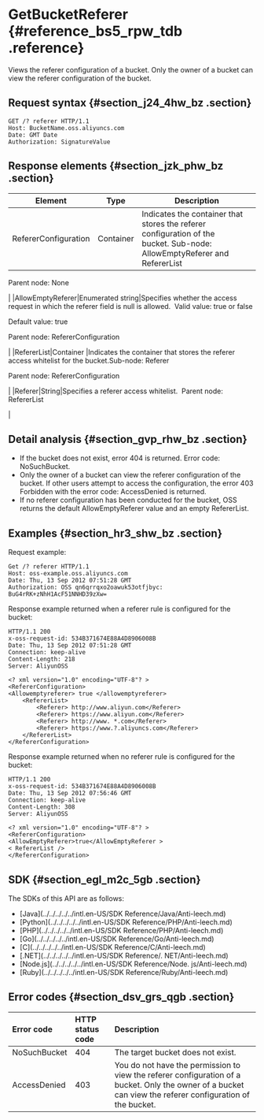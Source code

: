 # GetBucketReferer {#reference_bs5_rpw_tdb .reference}

Views the referer configuration of a bucket. Only the owner of a bucket can view the referer configuration of the bucket.

## Request syntax {#section_j24_4hw_bz .section}

```
GET /? referer HTTP/1.1
Host: BucketName.oss.aliyuncs.com
Date: GMT Date
Authorization: SignatureValue
```

## Response elements {#section_jzk_phw_bz .section}

|Element|Type|Description|
|-------|----|-----------|
|RefererConfiguration|Container|Indicates the container that stores the referer configuration of the bucket. Sub-node: AllowEmptyReferer and RefererList

Parent node: None

|
|AllowEmptyReferer|Enumerated string|Specifies whether the access request in which the referer field is null is allowed.  Valid value: true or false

Default value: true

Parent node: RefererConfiguration

|
|RefererList|Container |Indicates the container that stores the referer access whitelist for the bucket.Sub-node: Referer

Parent node: RefererConfiguration 

|
|Referer|String|Specifies a referer access whitelist.  Parent node: RefererList

|

## Detail analysis {#section_gvp_rhw_bz .section}

-   If the bucket does not exist, error 404 is returned. Error code: NoSuchBucket.
-   Only the owner of a bucket can view the referer configuration of the bucket. If other users attempt to access the configuration, the error 403 Forbidden with the error code: AccessDenied is returned.
-   If no referer configuration has been conducted for the bucket, OSS returns the default AllowEmptyReferer value and an empty RefererList.

## Examples {#section_hr3_shw_bz .section}

Request example:

```
Get /? referer HTTP/1.1
Host: oss-example.oss.aliyuncs.com  
Date: Thu, 13 Sep 2012 07:51:28 GMT
Authorization: OSS qn6qrrqxo2oawuk53otfjbyc: BuG4rRK+zNhH1AcF51NNHD39zXw=
```

Response example returned when a referer rule is configured for the bucket:

```
HTTP/1.1 200
x-oss-request-id: 534B371674E88A4D8906008B
Date: Thu, 13 Sep 2012 07:51:28 GMT
Connection: keep-alive
Content-Length: 218  
Server: AliyunOSS

<? xml version="1.0" encoding="UTF-8"? >
<RefererConfiguration>
<Allowemptyreferer> true </allowemptyreferer>
    <RefererList>
        <Referer> http://www.aliyun.com</Referer>
        <Referer> https://www.aliyun.com</Referer>
        <Referer> http://www. *.com</Referer>
        <Referer> https://www.?.aliyuncs.com</Referer>
    </RefererList>
</RefererConfiguration>
```

Response example returned when no referer rule is configured for the bucket:

```
HTTP/1.1 200
x-oss-request-id: 534B371674E88A4D8906008B
Date: Thu, 13 Sep 2012 07:56:46 GMT
Connection: keep-alive
Content-Length: 308  
Server: AliyunOSS

<? xml version="1.0" encoding="UTF-8"? >
<RefererConfiguration>
<AllowEmptyReferer>true</AllowEmptyReferer >
< RefererList />
</RefererConfiguration>
```

## SDK {#section_egl_m2c_5gb .section}

The SDKs of this API are as follows:

-   [Java](../../../../../intl.en-US/SDK Reference/Java/Anti-leech.md)
-   [Python](../../../../../intl.en-US/SDK Reference/PHP/Anti-leech.md)
-   [PHP](../../../../../intl.en-US/SDK Reference/PHP/Anti-leech.md)
-   [Go](../../../../../intl.en-US/SDK Reference/Go/Anti-leech.md)
-   [C](../../../../../intl.en-US/SDK Reference/C/Anti-leech.md)
-   [.NET](../../../../../intl.en-US/SDK Reference/. NET/Anti-leech.md)
-   [Node.js](../../../../../intl.en-US/SDK Reference/Node. js/Anti-leech.md)
-   [Ruby](../../../../../intl.en-US/SDK Reference/Ruby/Anti-leech.md)

## Error codes {#section_dsv_grs_qgb .section}

|Error code|HTTP status code|Description|
|:---------|:---------------|:----------|
|NoSuchBucket|404|The target bucket does not exist.|
|AccessDenied|403|You do not have the permission to view the referer configuration of a bucket. Only the owner of a bucket can view the referer configuration of the bucket.|

